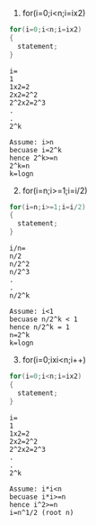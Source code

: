 1. for(i=0;i<n;i=ix2)
``` java
for(i=0;i<n;i=ix2)
{
  statement;
}
```

```
i=
1
1x2=2
2x2=2^2
2^2x2=2^3
.
.
2^k
```

```
Assume: i>n
becuase i=2^k
hence 2^k>=n
2^k=n
k=logn
```


2. for(i=n;i>=1;i=i/2)
``` java
for(i=n;i>=1;i=i/2)
{
  statement;
}
```

```
i/n=
n/2
n/2^2
n/2^3
.
.
n/2^k
```

```
Assume: i<1
becuase n/2^k < 1
hence n/2^k = 1
n=2^k
k=logn
```

3. for(i=0;ixi<n;i++)
``` java
for(i=0;i<n;i=ix2)
{
  statement;
}
```

```
i=
1
1x2=2
2x2=2^2
2^2x2=2^3
.
.
2^k
```

```
Assume: i*i<n
becuase i*i>=n
hence i^2>=n
i=n^1/2 (root n)

```



